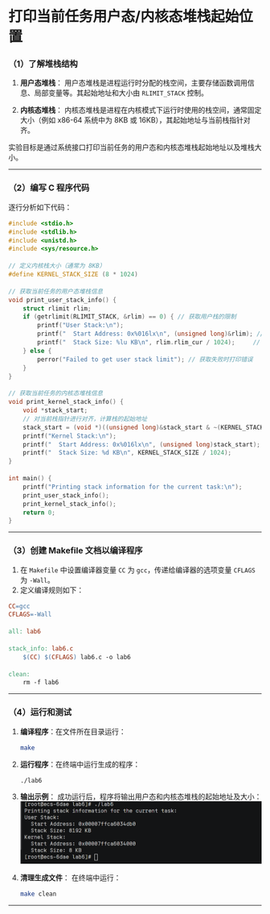 # 打印当前任务用户态/内核态堆栈起始位置

### （1）了解堆栈结构
1. **用户态堆栈**：
   用户态堆栈是进程运行时分配的栈空间，主要存储函数调用信息、局部变量等。其起始地址和大小由 `RLIMIT_STACK` 控制。

2. **内核态堆栈**：
   内核态堆栈是进程在内核模式下运行时使用的栈空间，通常固定大小（例如 x86-64 系统中为 8KB 或 16KB），其起始地址与当前栈指针对齐。

实验目标是通过系统接口打印当前任务的用户态和内核态堆栈起始地址以及堆栈大小。

---

### （2）编写 C 程序代码

逐行分析如下代码：
```c
#include <stdio.h>
#include <stdlib.h>
#include <unistd.h>
#include <sys/resource.h>

// 定义内核栈大小（通常为 8KB）
#define KERNEL_STACK_SIZE (8 * 1024)

// 获取当前任务的用户态堆栈信息
void print_user_stack_info() {
    struct rlimit rlim;
    if (getrlimit(RLIMIT_STACK, &rlim) == 0) { // 获取用户栈的限制
        printf("User Stack:\n");
        printf("  Start Address: 0x%016lx\n", (unsigned long)&rlim); // 获取栈起始地址
        printf("  Stack Size: %lu KB\n", rlim.rlim_cur / 1024);     // 打印栈大小
    } else {
        perror("Failed to get user stack limit"); // 获取失败时打印错误
    }
}

// 获取当前任务的内核态堆栈信息
void print_kernel_stack_info() {
    void *stack_start;
    // 对当前栈指针进行对齐，计算栈的起始地址
    stack_start = (void *)((unsigned long)&stack_start & ~(KERNEL_STACK_SIZE - 1));
    printf("Kernel Stack:\n");
    printf("  Start Address: 0x%016lx\n", (unsigned long)stack_start); // 打印栈起始地址
    printf("  Stack Size: %d KB\n", KERNEL_STACK_SIZE / 1024);         // 打印栈大小
}

int main() {
    printf("Printing stack information for the current task:\n");
    print_user_stack_info();
    print_kernel_stack_info();
    return 0;
}
```

---

### （3）创建 Makefile 文档以编译程序
1. 在 `Makefile` 中设置编译器变量 `CC` 为 `gcc`，传递给编译器的选项变量 `CFLAGS` 为 `-Wall`。
2. 定义编译规则如下：
```makefile
CC=gcc
CFLAGS=-Wall

all: lab6

stack_info: lab6.c
	$(CC) $(CFLAGS) lab6.c -o lab6

clean:
	rm -f lab6
```

---

### （4）运行和测试
1. **编译程序**：在文件所在目录运行：
   ```bash
   make
   ```

2. **运行程序**：在终端中运行生成的程序：
   ```bash
   ./lab6
   ```

3. **输出示例**：
   成功运行后，程序将输出用户态和内核态堆栈的起始地址及大小：
  ![image](https://github.com/n-i-c-e-ck/openeuler_lab/blob/main/lab6.png)

4. **清理生成文件**：
   在终端中运行：
   ```bash
   make clean
   ```

---

